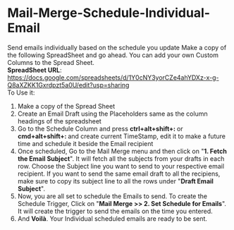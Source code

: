 # Mail-Merge-Schedule-Individual-Email
Send emails individually based on the schedule you update
Make a copy of the following SpreadSheet and go ahead. You can add your own Custom Columns to the Spread Sheet. <br />
<strong>SpreadSheet URL</strong>: https://docs.google.com/spreadsheets/d/1Y0cNY3yorCZe4ahYDXz-x-g-Q8aXZKK1Gxrdpzt5a0U/edit?usp=sharing
 <br />
To Use it:
<ol>
  <li>Make a copy of the Spread Sheet</li>
  <li>Create an Email Draft using the Placeholders same as the column headings of the spreadsheet</li>
  <li>Go to the Schedule Column and press <strong>ctrl+alt+shift+: </strong> or <strong>cmd+alt+shift+: </strong> and create current TimeStamp, edit it to make a future time and schedule it beside the Email recipient</li>
  <li>Once scheduled, Go to the Mail Merge menu and then click on "<strong>1. Fetch the Email Subject</strong>". It will fetch all the subjects from your drafts in each row. Choose the Subject line you want to send to your respective email recipient. If you want to send the same email draft to all the recipiens, make sure to copy its subject line to all the rows under "<strong>Draft Email Subject</strong>". </li>
  <li>Now, you are all set to schedule the Emails to send. To create the Schedule Trigger, Click on "<strong>Mail Merge >> 2. Set Schedule for Emails</strong>". It will create the trigger to send the emails on the time you entered.</li>
  <li>And <strong>Voilà</strong>. Your Individual scheduled emails are ready to be sent.</li>
</ol>
  
  
